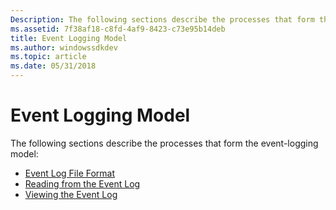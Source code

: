 ```yaml
---
Description: The following sections describe the processes that form the event-logging model.
ms.assetid: 7f38af18-c8fd-4af9-8423-c73e95b14deb
title: Event Logging Model
ms.author: windowssdkdev
ms.topic: article
ms.date: 05/31/2018
---
```


# Event Logging Model

The following sections describe the processes that form the event-logging model:

-   [Event Log File Format](event-log-file-format.md)
-   [Reading from the Event Log](reading-from-the-event-log.md)
-   [Viewing the Event Log](viewing-the-event-log.md)

 

 



